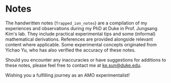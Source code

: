 # Notes
The handwritten notes (`Trapped_ion_notes`) are a compilation of my experiences and observations during my PhD at Duke in Prof. Jungsang Kim's lab. They include practical experimental tips and some (informal) mathematical derivations. References are provided alongside relevant content where applicable. Some experimental concepts originated from Yichao Yu, who has also verified the accuracy of these notes.

Should you encounter any inaccuracies or have suggestions for additions to these notes, please feel free to contact me at ke.sun@duke.edu.

Wishing you a fulfilling journey as an AMO experimentalist!
